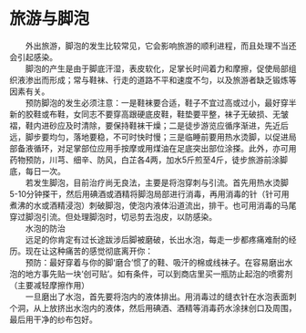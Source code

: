 # 旅游与脚泡  

&emsp;&emsp;外出旅游，脚泡的发生比较常见，它会影响旅游的顺利进程，而且处理不当还会引起感染。  
&emsp;&emsp;脚泡的产生是由于脚底汗湿，表皮软化，足掌长时间着力和摩擦，促使局部组织液渗出而形成；常与鞋袜、行走的道路不平和速度不匀，以及旅游者缺乏锻炼等因素有关。  
&emsp;&emsp;预防脚泡的发生必须注意：一是鞋袜要合适，鞋子不宜过高或过小，最好穿半新的胶鞋或布鞋，女同志不要穿高跟硬底皮鞋，鞋垫要平整，袜子无破损、无皱褶，鞋内进砂应及时清除，要保持鞋袜干燥；二是徒步游览应循序渐进，先近后远，脚步要均匀，落地要稳，不可时快时慢；三是临睡前要用热水烫脚，以促进局部备液循环，对足掌部位应用手按摩或用煤油在足底突出部位涂搽。此外，亦可用药物预防，川芎、细辛、防风，白芷各4两，加水5斤煎至4斤，徒步旅游前涂脚底，每日一次。  
&emsp;&emsp;若发生脚泡，目前治疗尚无良法，主要是将泡穿刺与引流。首先用热水烫脚5-10分钟搽干，然后用碘酒或酒精将脚泡局部进行消毒，再用消毒的针（针可用煮沸的水或酒精浸泡）刺破脚泡，使泡内液体沿道流出，排干。也可用消毒的马尾穿过脚泡引流。但处理脚泡时，切忌剪去泡皮，以防感染。  
&emsp;&emsp;水泡的防治  
&emsp;&emsp;远足的你肯定有过长途跋涉后脚被磨破，长出水泡，每走一步都疼痛难耐的经历。现在让这种痛苦的感觉彻底离开你：  
&emsp;&emsp;预防：最好穿着与你的脚‘磨合’惯了的鞋、吸汗的棉或线袜子。在容易磨出水泡的地方事先贴一块‘创可贴’。如有条件，可以到商店里买一瓶防止起泡的喷雾剂（主要减轻摩擦作用）  
&emsp;&emsp;一旦磨出了水泡，首先要将泡内的液体排出。用消毒过的缝衣针在水泡表面刺个洞，从上放挤出水泡内的液体，然后用碘酒、酒精等消毒药水涂抹创口及周围，最后用干净的纱布包好。  